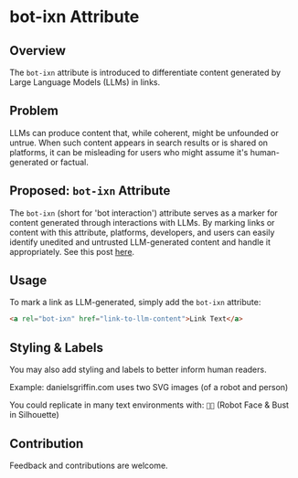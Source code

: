 # bot-ixn Attribute

## Overview

The `bot-ixn` attribute is introduced to differentiate content generated by Large Language Models (LLMs) in links.

## Problem

LLMs can produce content that, while coherent, might be unfounded or untrue. When such content appears in search results or is shared on platforms, it can be misleading for users who might assume it's human-generated or factual.

## Proposed: `bot-ixn` Attribute

The `bot-ixn` (short for 'bot interaction') attribute serves as a marker for content generated through interactions with LLMs. By marking links or content with this attribute, platforms, developers, and users can easily identify unedited and untrusted LLM-generated content and handle it appropriately. See this post [here](https://danielsgriffin.com/2023/10/03/highlighting-llm-generated-content-in-search-results-do-we-need-a-new-link-attribute.html).

## Usage

To mark a link as LLM-generated, simply add the `bot-ixn` attribute:

```html
<a rel="bot-ixn" href="link-to-llm-content">Link Text</a>
```

## Styling & Labels

You may also add styling and labels to better inform human readers.

Example: danielsgriffin.com uses two SVG images (of a robot and person)

You could replicate in many text environments with: `🤖👤` (Robot Face & Bust in Silhouette)

## Contribution

Feedback and contributions are welcome.